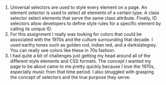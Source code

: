 1. Universal selectors are used to style every element on a page.  An element selector is used to select all elements of a certain type.  A class selector select elements that serve the same class attribute. Finally, ID selectors allow developers to define style rules for a specific element by calling its unique ID.
2. For this assignment I really was looking for colors that could be associated with the 1970s and the culture surrounding that decade.  I used earthy tones such as golden rod, indian red, and a darkslategrey. You can really see colors like these in 70s fashion.
3. I had quite a bit of challenges just getting my head around all of the different style elements and CSS formats. The concept I wanted my page to be about came to me pretty quickly because I love the 1970s, especially music from that time period. I also struggled with grasping the concept of selectors and the true purpose they serve. 
